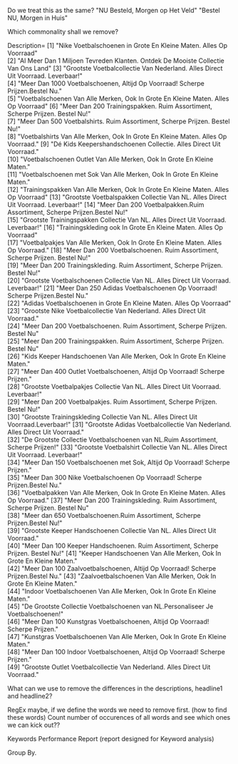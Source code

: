 Do we treat this as the same?
"NU Besteld, Morgen op Het Veld" "Bestel NU, Morgen in Huis"

Which commonality shall we remove?

Description=
 [1] "Nike Voetbalschoenen in Grote En Kleine Maten. Alles Op Voorraad"                
 [2] "Al Meer Dan 1 Miljoen Tevreden Klanten. Ontdek De Mooiste Collectie Van Ons Land"
 [3] "Grootste Voetbalcollectie Van Nederland. Alles Direct Uit Voorraad. Leverbaar!"  
 [4] "Meer Dan 1000 Voetbalschoenen, Altijd Op Voorraad! Scherpe Prijzen.Bestel Nu."   
 [5] "Voetbalschoenen Van Alle Merken, Ook In Grote En Kleine Maten. Alles Op Voorraad"
 [6] "Meer Dan 200 Trainingspakken. Ruim Assortiment, Scherpe Prijzen. Bestel Nu!"     
 [7] "Meer Dan 500 Voetbalshirts. Ruim Assortiment, Scherpe Prijzen. Bestel Nu!"       
 [8] "Voetbalshirts Van Alle Merken, Ook In Grote En Kleine Maten. Alles Op Voorraad." 
 [9] "Dé Kids Keepershandschoenen Collectie. Alles Direct Uit Voorraad."               
[10] "Voetbalschoenen Outlet Van Alle Merken, Ook In Grote En Kleine Maten."           
[11] "Voetbalschoenen met Sok Van Alle Merken, Ook In Grote En Kleine Maten."          
[12] "Trainingspakken Van Alle Merken, Ook In Grote En Kleine Maten. Alles Op Voorraad"
[13] "Grootste Voetbalspakken Collectie Van NL. Alles Direct Uit Voorraad. Leverbaar!" 
[14] "Meer Dan 200 Voetbalpakken.Ruim Assortiment, Scherpe Prijzen.Bestel Nu!"         
[15] "Grootste Trainingspakken Collectie Van NL. Alles Direct Uit Voorraad. Leverbaar!"
[16] "Trainingskleding ook In Grote En Kleine Maten. Alles Op Voorraad"                
[17] "Voetbalpakjes Van Alle Merken, Ook In Grote En Kleine Maten. Alles Op Voorraad." 
[18] "Meer Dan 200 Voetbalschoenen. Ruim Assortiment, Scherpe Prijzen. Bestel Nu!"     
[19] "Meer Dan 200 Trainingskleding. Ruim Assortiment, Scherpe Prijzen. Bestel Nu!"    
[20] "Grootste Voetbalschoenen Collectie Van NL. Alles Direct Uit Voorraad. Leverbaar!"
[21] "Meer Dan 250 Adidas Voetbalschoenen Op Voorraad! Scherpe Prijzen.Bestel Nu."     
[22] "Adidas Voetbalschoenen in Grote En Kleine Maten. Alles Op Voorraad"              
[23] "Grootste Nike Voetbalcollectie Van Nederland. Alles Direct Uit Voorraad."        
[24] "Meer Dan 200 Voetbalschoenen. Ruim Assortiment, Scherpe Prijzen. Bestel Nu"      
[25] "Meer Dan 200 Trainingspakken. Ruim Assortiment, Scherpe Prijzen. Bestel Nu"      
[26] "Kids Keeper Handschoenen Van Alle Merken, Ook In Grote En Kleine Maten."         
[27] "Meer Dan 400 Outlet Voetbalschoenen, Altijd Op Voorraad! Scherpe Prijzen."       
[28] "Grootste Voetbalpakjes Collectie Van NL. Alles Direct Uit Voorraad. Leverbaar!"  
[29] "Meer Dan 200 Voetbalpakjes. Ruim Assortiment, Scherpe Prijzen. Bestel Nu!"       
[30] "Grootste Trainingskleding Collectie Van NL. Alles Direct Uit Voorraad.Leverbaar!"
[31] "Grootste Adidas Voetbalcollectie Van Nederland. Alles Direct Uit Voorraad."      
[32] "De Grootste Collectie Voetbalschoenen van NL.Ruim Assortiment, Scherpe Prijzen!" 
[33] "Grootste Voetbalshirt Collectie Van NL. Alles Direct Uit Voorraad. Leverbaar!"   
[34] "Meer Dan 150 Voetbalschoenen met Sok, Altijd Op Voorraad! Scherpe Prijzen."      
[35] "Meer Dan 300 Nike Voetbalschoenen Op Voorraad! Scherpe Prijzen.Bestel Nu."       
[36] "Voetbalpakken Van Alle Merken, Ook In Grote En Kleine Maten. Alles Op Voorraad." 
[37] "Meer Dan 200 Trainingskleding. Ruim Assortiment, Scherpe Prijzen. Bestel Nu"     
[38] "Meer dan 650 Voetbalschoenen.Ruim Assortiment, Scherpe Prijzen.Bestel Nu!"       
[39] "Grootste Keeper Handschoenen Collectie Van NL. Alles Direct Uit Voorraad."       
[40] "Meer Dan 100 Keeper Handschoenen. Ruim Assortiment, Scherpe Prijzen. Bestel Nu!" 
[41] "Keeper Handschoenen Van Alle Merken, Ook In Grote En Kleine Maten."              
[42] "Meer Dan 100 Zaalvoetbalschoenen, Altijd Op Voorraad! Scherpe Prijzen.Bestel Nu."
[43] "Zaalvoetbalschoenen Van Alle Merken, Ook In Grote En Kleine Maten."              
[44] "Indoor Voetbalschoenen Van Alle Merken, Ook In Grote En Kleine Maten."           
[45] "De Grootste Collectie Voetbalschoenen van NL.Personaliseer Je Voetbalschoenen!"  
[46] "Meer Dan 100 Kunstgras Voetbalschoenen, Altijd Op Voorraad! Scherpe Prijzen."    
[47] "Kunstgras Voetbalschoenen Van Alle Merken, Ook In Grote En Kleine Maten."        
[48] "Meer Dan 100 Indoor Voetbalschoenen, Altijd Op Voorraad! Scherpe Prijzen."       
[49] "Grootste Outlet Voetbalcollectie Van Nederland. Alles Direct Uit Voorraad."

What can we use to remove the differences in the descriptions, headline1 and headline2?

RegEx maybe, if we define the words we need to remove first. (how to find these words)
Count number of occurences of all words and see which ones we can kick out??

Keywords Performance Report (report designed for Keyword analysis)


Group By.

